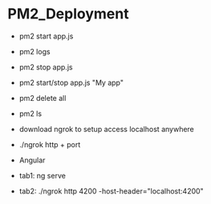 # PM2_Deployment

- pm2 start app.js
- pm2 logs
- pm2 stop app.js
- pm2 start/stop app.js "My app"
- pm2 delete all
- pm2 ls

- download ngrok to setup access localhost anywhere
- ./ngrok http + port

- Angular 
- tab1: ng serve
- tab2: ./ngrok http 4200 -host-header="localhost:4200"
